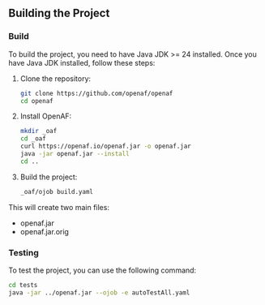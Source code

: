 ## Building the Project

### Build

To build the project, you need to have Java JDK >= 24 installed. Once you have Java JDK installed, follow these steps:

1. Clone the repository:

   ```bash
   git clone https://github.com/openaf/openaf
   cd openaf
   ```

2. Install OpenAF:

   ```bash
   mkdir _oaf
   cd _oaf
   curl https://openaf.io/openaf.jar -o openaf.jar
   java -jar openaf.jar --install
   cd ..
   ```

3. Build the project:

   ```bash
   _oaf/ojob build.yaml
   ```

This will create two main files:

* openaf.jar
* openaf.jar.orig

### Testing

To test the project, you can use the following command:

```bash
cd tests
java -jar ../openaf.jar --ojob -e autoTestAll.yaml
```
